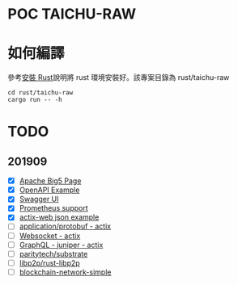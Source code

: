 # POC TAICHU-RAW
<!-- toc -->

# 如何編譯 

參考[安裝 Rust](https://www.rust-lang.org/zh-TW/tools/install)說明將 rust 環境安裝好。該專案目錄為 rust/taichu-raw

```shell
cd rust/taichu-raw
cargo run -- -h
```

# TODO 

## 201909

- [x] [Apache Big5 Page](./apache-big5.md)
- [x] [OpenAPI Example](../api/swagger-ui/index.html)
- [x] [Swagger UI](https://github.com/swagger-api/swagger-ui)
- [x] [Prometheus support](https://docs.rs/actix-web-prom/0.1.2/actix_web_prom/)
- [x] [actix-web json example](https://github.com/actix/examples/blob/master/json/)
- [ ] [application/protobuf - actix](https://github.com/actix/examples/tree/master/protobuf)
- [ ] [Websocket - actix](https://github.com/actix/examples/tree/master/websocket)
- [ ] [GraphQL - juniper - actix](https://github.com/actix/examples/tree/master/juniper)
- [ ] [paritytech/substrate](https://github.com/paritytech/substrate)
- [ ] [libp2p/rust-libp2p](https://github.com/libp2p/rust-libp2p)
- [ ] [blockchain-network-simple](https://docs.rs/blockchain-network-simple/0.5.0/blockchain_network_simple/)